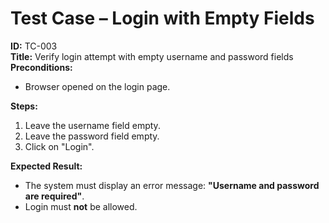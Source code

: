 # Test Case – Login with Empty Fields

**ID:** TC-003  
**Title:** Verify login attempt with empty username and password fields  
**Preconditions:**  
- Browser opened on the login page.  

**Steps:**  
1. Leave the username field empty.  
2. Leave the password field empty.  
3. Click on "Login".  

**Expected Result:**  
- The system must display an error message: **"Username and password are required"**.  
- Login must **not** be allowed.  
